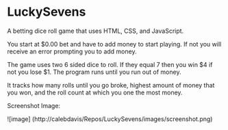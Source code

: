 # LuckySevens

A betting dice roll game that uses HTML, CSS, and JavaScript.

You start at $0.00 bet and have to add money to start playing. If not you will receive an error prompting you to add money.

The game uses two 6 sided dice to roll. If they equal 7 then you win $4 if not you lose $1. The program runs until you run out of money. 

It tracks how many rolls until you go broke, highest amount of money that you won, and the roll count at which you one the most money.

Screenshot Image:

![image] (http://calebdavis/Repos/LuckySevens/images/screenshot.png)
